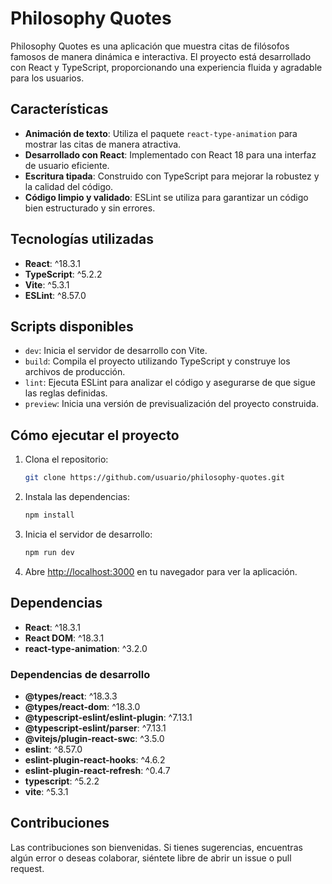 # Philosophy Quotes

Philosophy Quotes es una aplicación que muestra citas de filósofos famosos de manera dinámica e interactiva. El proyecto está desarrollado con React y TypeScript, proporcionando una experiencia fluida y agradable para los usuarios.

## Características

- **Animación de texto**: Utiliza el paquete `react-type-animation` para mostrar las citas de manera atractiva.
- **Desarrollado con React**: Implementado con React 18 para una interfaz de usuario eficiente.
- **Escritura tipada**: Construido con TypeScript para mejorar la robustez y la calidad del código.
- **Código limpio y validado**: ESLint se utiliza para garantizar un código bien estructurado y sin errores.

## Tecnologías utilizadas

- **React**: ^18.3.1
- **TypeScript**: ^5.2.2
- **Vite**: ^5.3.1
- **ESLint**: ^8.57.0

## Scripts disponibles

- `dev`: Inicia el servidor de desarrollo con Vite.
- `build`: Compila el proyecto utilizando TypeScript y construye los archivos de producción.
- `lint`: Ejecuta ESLint para analizar el código y asegurarse de que sigue las reglas definidas.
- `preview`: Inicia una versión de previsualización del proyecto construida.

## Cómo ejecutar el proyecto

1. Clona el repositorio:
    ```bash
    git clone https://github.com/usuario/philosophy-quotes.git
    ```

2. Instala las dependencias:
    ```bash
    npm install
    ```

3. Inicia el servidor de desarrollo:
    ```bash
    npm run dev
    ```

4. Abre [http://localhost:3000](http://localhost:3000) en tu navegador para ver la aplicación.

## Dependencias

- **React**: ^18.3.1
- **React DOM**: ^18.3.1
- **react-type-animation**: ^3.2.0

### Dependencias de desarrollo

- **@types/react**: ^18.3.3
- **@types/react-dom**: ^18.3.0
- **@typescript-eslint/eslint-plugin**: ^7.13.1
- **@typescript-eslint/parser**: ^7.13.1
- **@vitejs/plugin-react-swc**: ^3.5.0
- **eslint**: ^8.57.0
- **eslint-plugin-react-hooks**: ^4.6.2
- **eslint-plugin-react-refresh**: ^0.4.7
- **typescript**: ^5.2.2
- **vite**: ^5.3.1

## Contribuciones

Las contribuciones son bienvenidas. Si tienes sugerencias, encuentras algún error o deseas colaborar, siéntete libre de abrir un issue o pull request.
